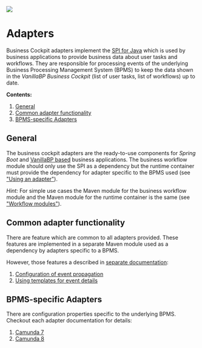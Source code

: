 ![](../readme/vanillabp-headline.png)

# Adapters

Business Cockpit adapters implement the [SPI for Java](../spi-for-java) which is used by business applications
to provide business data about user tasks and workflows. They are responsible for processing
events of the underlying Business Processing Management System (BPMS) to keep the data shown in the
*VanillaBP Business Cockpit* (list of user tasks, list of workflows) up to date.

**Contents:**
1. [General](#general)
1. [Common adapter functionality]()
1. [BPMS-specific Adapters](#bpms-specific-adapters)

## General

The business cockpit adapters are the ready-to-use components for *Spring Boot* and [VanillaBP based](https://github.com/vanillabp/spi-for-java)
business applications. The business workflow module should only use the SPI as a dependency but the
runtime container must provide the dependency for adapter specific to the BPMS used
(see ["Using an adapter"](../spi-for-java#using-an-adapter)).

*Hint:* For simple use cases the Maven module
for the business workflow module and the Maven module for the runtime container is the same
(see ["Workflow modules"](https://github.com/vanillabp/spring-boot-support?tab=readme-ov-file#workflow-modules)).

## Common adapter functionality

There are feature which are common to all adapters provided. These features are implemented in a
separate Maven module used as a dependency by adapters specific to a BPMS.

However, those features a described in [separate documentation](./commons):

1. [Configuration of event propagation](./commons#configuration-of-event-propagation)
1. [Using templates for event details](./commons#using-templates-for-event-details)

## BPMS-specific Adapters

There are configuration properties specific to the underlying BPMS. Checkout each adapter documentation
for details:

1. [Camunda 7](./camunda7)
1. [Camunda 8](./camunda8)

